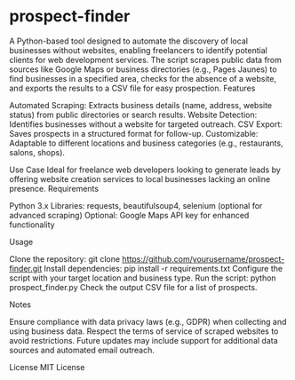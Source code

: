 # prospect-finder

A Python-based tool designed to automate the discovery of local businesses without websites, enabling freelancers to identify potential clients for web development services. The script scrapes public data from sources like Google Maps or business directories (e.g., Pages Jaunes) to find businesses in a specified area, checks for the absence of a website, and exports the results to a CSV file for easy prospection.
Features

Automated Scraping: Extracts business details (name, address, website status) from public directories or search results.
Website Detection: Identifies businesses without a website for targeted outreach.
CSV Export: Saves prospects in a structured format for follow-up.
Customizable: Adaptable to different locations and business categories (e.g., restaurants, salons, shops).

Use Case
Ideal for freelance web developers looking to generate leads by offering website creation services to local businesses lacking an online presence.
Requirements

Python 3.x
Libraries: requests, beautifulsoup4, selenium (optional for advanced scraping)
Optional: Google Maps API key for enhanced functionality

Usage

Clone the repository: git clone https://github.com/yourusername/prospect-finder.git
Install dependencies: pip install -r requirements.txt
Configure the script with your target location and business type.
Run the script: python prospect_finder.py
Check the output CSV file for a list of prospects.

Notes

Ensure compliance with data privacy laws (e.g., GDPR) when collecting and using business data.
Respect the terms of service of scraped websites to avoid restrictions.
Future updates may include support for additional data sources and automated email outreach.

License
MIT License
